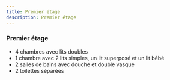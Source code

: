 ```yaml
---
title: Premier étage
description: Premier étage
---
```


### Premier étage

- 4 chambres avec lits doubles
- 1 chambre avec 2 lits simples, un lit superposé et un lit bébé
- 2 salles de bains avec douche et double vasque
- 2 toilettes séparées
